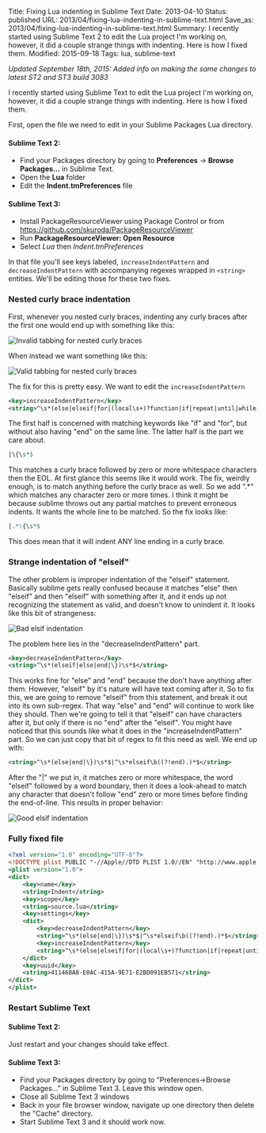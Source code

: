Title: Fixing Lua indenting in Sublime Text
Date: 2013-04-10
Status: published
URL: 2013/04/fixing-lua-indenting-in-sublime-text.html
Save_as: 2013/04/fixing-lua-indenting-in-sublime-text.html
Summary: I recently started using Sublime Text 2 to edit the Lua project I'm working on, however, it did a couple strange things with indenting. Here is how I fixed them.
Modified: 2015-09-18
Tags: lua, sublime-text

*Updated September 18th, 2015: Added info on making the same changes to latest ST2 and ST3 build 3083*

I recently started using Sublime Text to edit the Lua project I'm working on, however, it did a couple strange things with indenting. Here is how I fixed them.

First, open the file we need to edit in your Sublime Packages Lua directory.

#### Sublime Text 2:

* Find your Packages directory by going to **Preferences** -> **Browse Packages...** in Sublime Text.
* Open the **Lua** folder
* Edit the **Indent.tmPreferences** file

#### Sublime Text 3:

* Install PackageResourceViewer using Package Control or from https://github.com/skuroda/PackageResourceViewer
* Run **PackageResourceViewer: Open Resource**
* Select *Lua* then *Indent.tmPreferences*

In that file you'll see keys labeled, `increaseIndentPattern` and `decreaseIndentPattern` with accompanying regexes wrapped in `<string>` entities. We'll be editing those for these two fixes.

### Nested curly brace indentation

First, whenever you nested curly braces, indenting any curly braces after the first one would end up with something like this:

![Invalid tabbing for nested curly braces]({filename}/images/fixing-sublime-lua/sublime_curly_bad.png)

When instead we want something like this:

![Valid tabbing for nested curly braces]({filename}/images/fixing-sublime-lua/sublime_curly_good.png)

The fix for this is pretty easy. We want to edit the `increaseIndentPattern`

```xml
<key>increaseIndentPattern</key>
<string>^\s*(else|elseif|for|(local\s+)?function|if|repeat|until|while)\b((?!end).)*$|.*\{\s*$</string>
```

The first half is concerned with matching keywords like "if" and "for", but without also having "end" on the same line. The latter half is the part we care about.

```perl
|\{\s*$
```

This matches a curly brace followed by zero or more whitespace characters then the EOL. At first glance this seems like it would work. The fix, weirdly enough, is to match anything before the curly brace as well. So we add ".*" which matches any character zero or more times. I think it might be because sublime throws out any partial matches to prevent erroneous indents. It wants the whole line to be matched. So the fix looks like:

```perl
|.*\{\s*$
```

This does mean that it will indent ANY line ending in a curly brace.

### Strange indentation of "elseif"

The other problem is improper indentation of the "elseif" statement. Basically sublime gets really confused because it matches "else" then "elseif" and then "elseif" with something after it, and it ends up not recognizing the statement as valid, and doesn't know to unindent it. It looks like this bit of strangeness:

![Bad elsif indentation]({filename}/images/fixing-sublime-lua/sublime_elseif_bad.gif)

The problem here lies in the "decreaseIndentPattern" part.

```xml
<key>decreaseIndentPattern</key>
<string>^\s*(elseif|else|end|\})\s*$</string>
```

This works fine for "else" and "end" because the don't have anything after them. However, "elseif" by it's nature will have text coming after it. So to fix this, we are going to remove "elseif" from this statement, and break it out into its own sub-regex. That way "else" and "end" will continue to work like they should. Then we're going to tell it that "elseif" can have characters after it, but only if there is no "end" after the "elseif". You might have noticed that this sounds like what it does in the "increaseIndentPattern" part. So we can just copy that bit of regex to fit this need as well. We end up with:

```xml
<string>^\s*(else|end|\})\s*$|^\s*elseif\b((?!end).)*$</string>
```

After the "|" we put in, it matches zero or more whitespace, the word "elseif" followed by a word boundary, then it does a look-ahead to match any character that doesn't follow "end" zero or more times before finding the end-of-line. This results in proper behavior:

![Good elsif indentation]({filename}/images/fixing-sublime-lua/sublime_elseif_good.gif)

### Fully fixed file

```xml
<?xml version="1.0" encoding="UTF-8"?>
<!DOCTYPE plist PUBLIC "-//Apple//DTD PLIST 1.0//EN" "http://www.apple.com/DTDs/PropertyList-1.0.dtd">
<plist version="1.0">
<dict>
	<key>name</key>
	<string>Indent</string>
	<key>scope</key>
	<string>source.lua</string>
	<key>settings</key>
	<dict>
		<key>decreaseIndentPattern</key>
		<string>^\s*(else|end|\})\s*$|^\s*elseif\b((?!end).)*$</string>
		<key>increaseIndentPattern</key>
		<string>^\s*(else|elseif|for|(local\s+)?function|if|repeat|until|while)\b((?!end).)*$|.*\{\s*$</string>
	</dict>
	<key>uuid</key>
	<string>411468A8-E0AC-415A-9E71-E2BD091EB571</string>
</dict>
</plist>
```

### Restart Sublime Text

#### Sublime Text 2:

Just restart and your changes should take effect.

#### Sublime Text 3:

* Find your Packages directory by going to "Preferences->Browse Packages..." in Sublime Text 3.  Leave this window open.
* Close all Sublime Text 3 windows
* Back in your file browser window, navigate up one directory then delete the "Cache" directory.
* Start Sublime Text 3 and it should work now.

